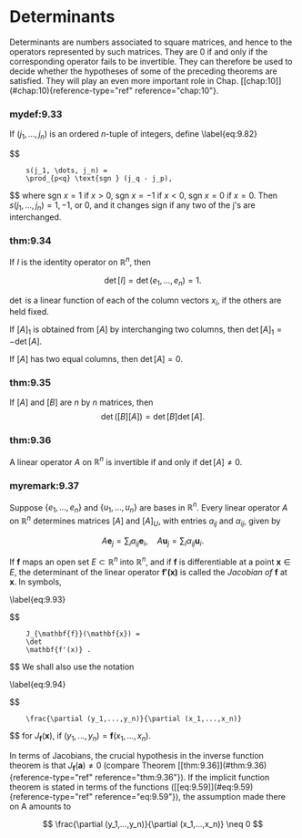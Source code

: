 # Determinants

Determinants are numbers associated to square matrices, and hence to the
operators represented by such matrices. They are 0 if and only if the
corresponding operator fails to be invertible. They can therefore be
used to decide whether the hypotheses of some of the preceding theorems
are satisfied. They will play an even more important role in Chap.
\[\[chap:10\]](#chap:10){reference-type="ref" reference="chap:10"}.


### mydef:9.33 
 If $(j_1, \dots, j_n)$ is an ordered
$n$-tuple of integers, define 
\label{eq:9.82}

$$

        s(j_1, \dots, j_n) =
        \prod_{p<q} \text{sgn } (j_q - j_p),
$$
 where sgn $x = 1$ if
$x > 0$, sgn $x = -1$ if $x < 0$, sgn $x = 0$ if $x = 0$. Then
$s(j_1, ... ,j_n) = 1, -1$, or $0$, and it changes sign if any two of
the j's are interchanged.



### thm:9.34 



If $I$ is the identity operator on $\mathbb{R}^n$, then

$$
\det [I] = \det ( e_1, \dots , e_n) = 1.
$$


$\det$ is a linear function of each of the column vectors $x_i$, if the
others are held fixed.

If $[A]_1$ is obtained from $[A]$ by interchanging two columns, then
$\det [A]_1 = -\det [A]$.

If $[A]$ has two equal columns, then $\det [A]= 0$.




### thm:9.35 
 If $[A]$ and $[B]$ are $n$ by $n$
matrices, then 
$$
\det ([B][A]) = \det [B] \det [A].
$$




### thm:9.36 
 A linear operator $A$ on $\mathbb{R}^n$ is
invertible if and only if $\det [A] \neq 0$.



### myremark:9.37 
 Suppose $\{e_1, ... , e_n\}$
and $\{u_1, ... , u_n\}$ are bases in $\mathbb{R}^n$. Every linear operator $A$
on $\mathbb{R}^n$ determines matrices $[A]$ and $[A]_U$, with entries $a_{ij}$
and $\alpha_{ij}$, given by

$$
A \mathbf{e}_j = \sum_{i} a_{ij} \mathbf{e}_i ,
        \quad
        A \mathbf{u}_j = \sum_{i} \alpha_{ij} \mathbf{u}_i .
$$




If $\mathbf{f}$ maps an open set $E \subset \mathbb{R}^n$ into $\mathbb{R}^n$, and if
$\mathbf{f}$ is differentiable at a point $\mathbf{x} \in E$, the
determinant of the linear operator $\mathbf{f'(x)}$ is called the
*Jacobian of* $\mathbf{f}$ at $\mathbf{x}$. In symbols,

\label{eq:9.93}

$$

        J_{\mathbf{f}}(\mathbf{x}) =
        \det
        \mathbf{f'(x)} .
$$
 We shall also use the notation

\label{eq:9.94}

$$

        \frac{\partial (y_1,...,y_n)}{\partial (x_1,...,x_n)}
$$
 for
$J_{\mathbf{f}} (\mathbf{x})$, if
$(y_1, ... , y_n) = \mathbf{f} (x_1, ... , x_n)$.

In terms of Jacobians, the crucial hypothesis in the inverse function
theorem is that $J_{\mathbf{f}}(\mathbf{a}) \neq 0$ (compare Theorem
\[\[thm:9.36\]](#thm:9.36){reference-type="ref" reference="thm:9.36"}).
If the implicit function theorem is stated in terms of the functions
(\[\[eq:9.59\]](#eq:9.59){reference-type="ref" reference="eq:9.59"}), the
assumption made there on A amounts to

$$
\frac{\partial (y_1,...,y_n)}{\partial (x_1,...,x_n)}
        \neq 0
$$


